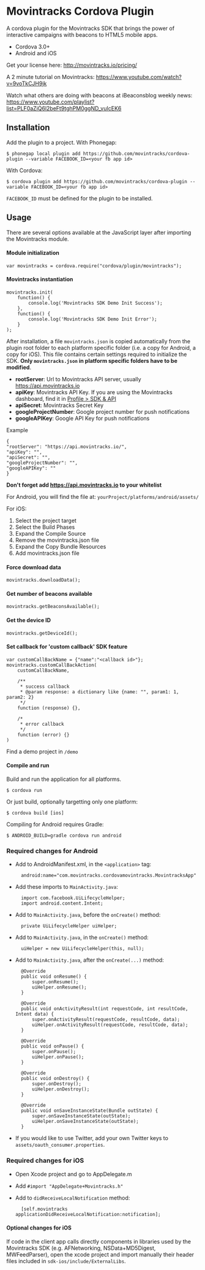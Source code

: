 Movintracks Cordova Plugin
==========================

A cordova plugin for the Movintracks SDK that brings the power of interactive campaigns with beacons to HTML5 mobile apps.

- Cordova 3.0+
- Android and iOS
 
 
Get your license here: http://movintracks.io/pricing/ 

A 2 minute tutorial on Movintracks: https://www.youtube.com/watch?v=9voTkCJH9jk 

Watch what others are doing with beacons at iBeaconsblog weekly news: https://www.youtube.com/playlist?list=PLF0aZiQ6l2beFt9tghPM0ggND_vuIcEK6
 
Installation
------------
Add the plugin to a project.
With Phonegap:

    $ phonegap local plugin add https://github.com/movintracks/cordova-plugin --variable FACEBOOK_ID=<your fb app id>
    
With Cordova:

    $ cordova plugin add https://github.com/movintracks/cordova-plugin --variable FACEBOOK_ID=<your fb app id>

`FACEBOOK_ID` must be defined for the plugin to be installed.

Usage
----------
There are several options available at the JavaScript layer after importing the Movintracks module.

#### Module initialization 

    var movintracks = cordova.require("cordova/plugin/movintracks");

#### Movintracks instantiation  

    movintracks.init(
		function() {
		    console.log('Movintracks SDK Demo Init Success');
		},
		function() {
		    console.log('Movintracks SDK Demo Init Error');
		}
	);

After installation, a file `movintracks.json` is copied automatically from the plugin root folder to each platform specific folder (i.e. a copy for Android, a copy for iOS). This file contains certain settings required to initialize the SDK. **Only `movintracks.json` in platform specific folders have to be modified**.

- **rootServer**: Url to Movintracks API server, usually https://api.movintracks.io
- **apiKey**: Movintracks API Key. If you are using the Movintracks dashboard, find it in [Profile > SDK & API](https://dashboard.movintracks.io/#/dashboard/apps/) 
- **apiSecret**: Movintracks Secret Key
- **googleProjectNumber**: Google project number for push notifications
- **googleAPIKey**: Google API Key for push notifications

Example 
 
    {
    "rootServer": "https://api.movintracks.io/", 
    "apiKey": "", 
    "apiSecret": "", 
    "googleProjectNumber": "", 
    "googleAPIKey": ""
    }
        
**Don't forget add https://api.movintracks.io to your whitelist**

For Android, you will find the file at: `yourProject/platforms/android/assets/`

For iOS:

  1. Select the project target
  2. Select the Build Phases
  3. Expand the Compile Source
  4. Remove the movintracks.json file
  5. Expand the Copy Bundle Resources
  6. Add movintracks.json file

####  Force download data  
    movintracks.downloadData();

####  Get number of beacons available
    movintracks.getBeaconsAvailable();
        
####  Get the device ID
    movintracks.getDeviceId();

####  Set callback for 'custom callback' SDK feature
	var customCallBackName = {"name":"<callback id>"};
	movintracks.customCallBackAction(
	    customCallBackName,
	    
	    /**
	     * success callback
	     * @param response: a dictionary like {name: "", param1: 1, param2: 2}
	     */
	    function (response) {},
	    	    
	    /*
	     * error callback
	     */
	    function (error) {}
	)

Find a demo project in `/demo`

#### Compile and run 

Build and run the application for all platforms.
 
    $ cordova run
    
Or just build, optionally targetting only one platform:

    $ cordova build [ios]
    
Compiling for Android requires Gradle:

    $ ANDROID_BUILD=gradle cordova run android

### Required changes for Android 
- Add to AndroidManifest.xml, in the `<application>` tag:

        android:name="com.movintracks.cordovamovintracks.MovintracksApp"

- Add these imports to `MainActivity.java`:

        import com.facebook.UiLifecycleHelper;
        import android.content.Intent;

- Add to `MainActivity.java`, before the `onCreate()` method:

        private UiLifecycleHelper uiHelper;
        
- Add to `MainActivity.java`, in the `onCreate()` method:

        uiHelper = new UiLifecycleHelper(this, null);

- Add to `MainActivity.java`, after the `onCreate(...)` method:

        @Override
        public void onResume() {
            super.onResume();
            uiHelper.onResume();
        }

        @Override
        public void onActivityResult(int requestCode, int resultCode, Intent data) {
            super.onActivityResult(requestCode, resultCode, data);
            uiHelper.onActivityResult(requestCode, resultCode, data);
        }

        @Override
        public void onPause() {
            super.onPause();
            uiHelper.onPause();
        }

        @Override
        public void onDestroy() {
            super.onDestroy();
            uiHelper.onDestroy();
        }

        @Override
        public void onSaveInstanceState(Bundle outState) {
            super.onSaveInstanceState(outState);
            uiHelper.onSaveInstanceState(outState);
        }

- If you would like to use Twitter, add your own Twitter keys to `assets/oauth_consumer.properties`.


### Required changes for iOS
- Open Xcode project and go to AppDelegate.m
- Add `#import "AppDelegate+Movintracks.h"`
- Add to `didReceiveLocalNotification` method:

		[self.movintracks applicationDidReceiveLocalNotification:notification];

#### Optional changes for iOS 
If code in the client app calls directly components in libraries used by the Movintracks SDK (e.g. AFNetworking, NSData+MD5Digest, MWFeedParser), open the xcode project and import manually their header files included in `sdk-ios/include/ExternalLibs`. 
